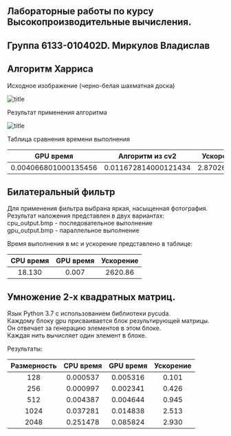 ## Лабораторные работы по курсу Высокопроизводительные вычисления.  

## Группа 6133-010402D. Миркулов Владислав  

## Алгоритм Харриса  

Исходное изображение (черно-белая шахматная доска)

![title](../HPCLabs/Harris_algorithm/chess.jpg)

Результат применения алгоритма

![title](../HPCLabs/Harris_algorithm/chess_gpu.png)

Таблица сравнения времени выполнения

  | GPU время | Алгоритм из cv2 | Ускорение cv2/GPU|
  |:---------:|:---------:|:--------:|
  | 0.004066801000135456 | 0.011672814000121434   |  2.8702692853013065|

## Билатеральный фильтр

Для применения фильтра выбрана яркая, насыщенная фотография.  
Результат наложения представлен в двух вариантах:  
cpu_output.bmp - последовательное выполнение  
gpu_output.bmp - параллельное выполнение  

Время выполнения в мс и ускорение представлено в таблице:

  | CPU время | GPU время | Ускорение|
  |:---------:|:---------:|:--------:|
  | 18.130    | 0.007     |  2620.86 |





## Умножение 2-х квадратных матриц.   

Язык Python 3.7 с использованием библиотеки pycuda.  
Каждому блоку gpu присваивается блок результирующей матрицы.  
Он отвечает за генерацию элементов в этом блоке.   
Каждая нить вычисляет один элемент в блоке.

Результаты:

 |Размерность| CPU время | GPU время | Ускорение|
  |:--------:|:---------:|:---------:|:--------:|
  |   128    | 0.000537  | 0.005316  |  0.101   |
  |   256    | 0.000997  | 0.002341  |  0.426   |
  |   512    | 0.004387  | 0.004644  |  0.945   |
  |  1024    | 0.037281  | 0.014838  |  2.513   |
  |  2048    | 0.251478  | 0.085824  |  2.930   |  
  
